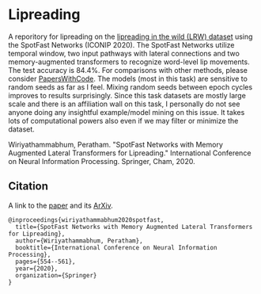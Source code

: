 # Lipreading

A reporitory for lipreading on the [lipreading in the wild (LRW) dataset](https://www.robots.ox.ac.uk/~vgg/data/lip_reading/lrw1.html) using the SpotFast Networks (ICONIP 2020). 
The SpotFast Networks utilize temporal window, two input pathways with lateral connections and two memory-augmented transformers to recognize word-level lip movements. The test accuracy is 84.4%. For comparisons with other methods, please consider [PapersWithCode](https://paperswithcode.com/sota/lipreading-on-lip-reading-in-the-wild). The models (most in this task) are sensitive to random seeds as far as I feel. Mixing random seeds between epoch cycles improves to results surprisingly. Since this task datasets are mostly large scale and there is an affiliation wall on this task, I personally do not see anyone doing any insightful example/model mining on this issue. It takes lots of computational powers also even if we may filter or minimize the dataset.

Wiriyathammabhum, Peratham. "SpotFast Networks with Memory Augmented Lateral Transformers for Lipreading." 
International Conference on Neural Information Processing. Springer, Cham, 2020.

## Citation
A link to the [paper](https://link.springer.com/chapter/10.1007/978-3-030-63820-7_63) and its [ArXiv](https://arxiv.org/abs/2005.10903).

```bixtex
@inproceedings{wiriyathammabhum2020spotfast,
  title={SpotFast Networks with Memory Augmented Lateral Transformers for Lipreading},
  author={Wiriyathammabhum, Peratham},
  booktitle={International Conference on Neural Information Processing},
  pages={554--561},
  year={2020},
  organization={Springer}
}
```
